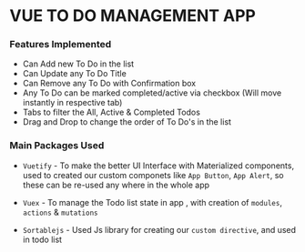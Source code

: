 # VUE TO DO MANAGEMENT APP

### Features Implemented
* Can Add new To Do  in the list
* Can Update any To Do Title
* Can Remove any To Do with Confirmation box
* Any To Do can be marked completed/active via checkbox (Will move instantly in respective tab)
* Tabs to filter the All, Active & Completed Todos
* Drag and Drop to change the order of To Do's in the list

### Main Packages Used
* `Vuetify` - To make the better UI Interface with Materialized components, used to created our custom componets
  like `App Button`, `App Alert`, so these can be re-used any where in the whole app

* `Vuex` - To manage the Todo list state in app , with creation of `modules`, `actions` & `mutations`

* `Sortablejs` - Used Js library for creating our `custom directive`, and used in todo list
